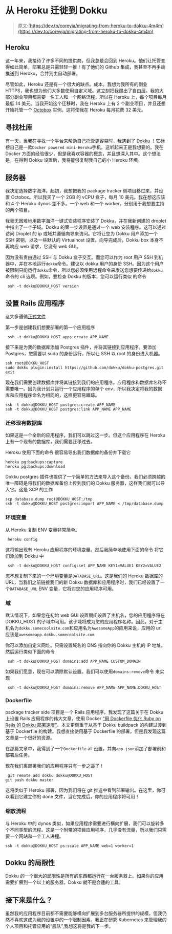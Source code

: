 # 从 Heroku 迁徙到 Dokku

> 原文:[https://dev.to/coreyja/migrating-from-heroku-to-dokku-4m4m](https://dev.to/coreyja/migrating-from-heroku-to-dokku-4m4m)

## [](#heroku)Heroku

这一年来，我接待了许多不同的提供商，但我总是会回到 Heroku。他们让托管变得如此简单，部署总是只需轻轻一推！有了他们的 Github 集成，我甚至不再手动推送到 Heroku，合并到主自动部署。

尽管如此，Heroku 还是有一个很大的缺点。成本。我想为我所有的副业 HTTPS，我也想为他们大多数使用自定义域。这立刻把我踢出了自由层。我的大部分副业项目都需要一名工人和一个网络流程，所以在 Heroku 上，每个项目每月最低 14 美元。当我开始这个迁移时，我在 Heroku 上有 2 个副业项目，并且还想开始托管一个 [Octobox](https://octobox.io/) 实例。这将使我在 Heroku 每月花费 32 美元。

## [](#finding-dokku)寻找杜库

有一天，当我在寻找一个平台来帮助自己托管更容易时，我遇到了 [Dokku](https://github.com/dokku/dokku) ！它标榜自己是一款`Docker powered mini-Heroku`手机，这听起来正是我想要的。我在 Docker 方面的经验很少，但是我喜欢容器的概念，并且想深入其中。这个想法是，在得到 Dokku 设置后，我将能够复制我自己的小 Heroku 环境。

## [](#server)服务器

我决定选择数字海洋。起初，我想把我的 package tracker 侧项目移过来，并设置 Octobox。所以我买了一个 2GB 的 vCPU 盒子，每月 10 美元。我在想这应该和 4 个 Heroku dynos 差不多。一个 web 和一个 worker，分别用于我想要主持的两个项目。

我毫无困难地用数字海洋一键式安装程序安装了 Dokku，并在我新创建的 droplet 中指出了一个子域。Dokku 的第一步设置是通过一个 web 安装程序。这可以通过访问 Droplet 的 ip 或域并遵循向导来访问。它将让您为 Dokku 用户添加一个 SSH 密钥，以及一些默认的 Virtualhost 设置。向导完成后，Dokku box 本身不再响应 web 请求，它没有 web GUI。

因为没有贵由通过 SSH 与 Dokku 盒子交互。而您可以作为 root 用户 SSH 到机器中，并在本地运行`dokku`命令。建议以 dokku 用户的身份 SSH。因为这个用户被限制只能运行`dokku`命令，所以您必须使用远程命令来发送您想要传递给`dokku`命令的 cli 选项。例如，要检查 Dokku 的版本，您可以运行类似
的命令

```
 ssh -t dokku@DOKKU_HOST version 
```

## [](#setting-up-a-rails-app)设置 Rails 应用程序

这大多遵循[正式文件](http://dokku.viewdocs.io/dokku/deployment/application-deployment/#deploying-to-dokku)

第一步是创建我们想要部署的第一个应用程序

```
 ssh -t dokku@DOKKU_HOST apps:create APP_NAME 
```

接下来是为我的数据库添加 Postgres 插件，并将其链接到应用程序。要添加 Postgres，您需要以 sudo 的身份运行，所以让 SSH 以 root 的身份进入机器。

```
ssh root@DOKKU_HOST
sudo dokku plugin:install https://github.com/dokku/dokku-postgres.git
exit 
```

现在我们需要创建数据库并将其链接到我们的应用程序。应用程序和数据库名称不需要唯一。因为我计划只运行一个应用程序的单个 env，所以我决定将我的数据库和应用程序命名为相同的，这样更容易跟踪。

```
ssh -t dokku@DOKKU_HOST postgres:create APP_NAME
ssh -t dokku@DOKKU_HOST postgres:link APP_NAME APP_NAME 
```

### [](#migrating-existing-db)迁移现有数据库

如果这是一个全新的应用程序，我们可以跳过这一步。但这个应用程序在 Heroku 上有一个现有的数据库，我们需要迁移过去。

Heroku 使用下面的命令
很容易导出我们数据库的备份并下载它

```
heroku pg:backups:capture
heroku pg:backups:download 
```

Dokku postgres 插件也提供了一个简单的方法来导入这个备份。我们必须跨越的唯一障碍是将我们的数据库备份上传到我们的 Dokku 服务器，这样我们就可以导入它。这是 SCP
的工作

```
scp database.dump root@DOKKU_HOST:/tmp
ssh -t dokku@DOKKU_HOST postgres:import APP_NAME < /tmp/database.dump 
```

### [](#environment-variables)环境变量

从 Heroku 复制 ENV 变量非常简单。

```
 heroku config 
```

这将输出现有 Heroku 应用程序的环境变量。然后我简单地使用下面的命令
将它们添加到 Dokku 中

```
 ssh -t dokku@DOKKU_HOST config:set APP_NAME KEY1=VALUE1 KEY2=VALUE2 
```

您不想复制下来的一个环境变量是`DATABASE_URL`。这是我们的 Heroku 数据库的 URL，当我们之前链接我们的新 Dokku 数据库和应用程序时，我们已经设置了一个`DATABASE_URL` ENV 变量，它将对您的应用程序可用。

### [](#domains)域

默认情况下，如果您在初始 web GUI 设置期间设置了主机名，您的应用程序将在 DOKKU_HOST 的子域中可用。该子域将成为您的应用程序名称。因此，对于主机名为`dokku.somecoolsite.com`和应用名为`AwesomeApp`的应用来说，应用的 url 应该是`awesomeapp.dokku.somecoolsite.com`

你可以添加自定义网址。只需设置域名的 DNS 指向你的 Dokku 主机的 IP 地址。然后运行类似下面的命令

```
 ssh -t dokku@DOKKU_HOST domains:add APP_NAME CUSTOM_DOMAIN 
```

如果我们愿意，现在可以清除默认设置。我们可以使用`domains:remove`命令
来实现

```
 ssh -t dokku@DOKKU_HOST domains:remove APP_NAME APP_NAME.DOKKU_HOST 
```

### [](#dockerfile)Dockerfile

package tracker side 项目是一个 Rails 应用程序，我发现了这篇关于在 Dokku 上设置 Rails 应用程序的伟大文章，使用 Docker [“用 Dockerfile 优化 Ruby on Rails 的 Dokku 部署速度”](https://pawelurbanek.com/optimize-dokku-deployment-speed)。本文更侧重于从基于 Dokku buildpack 的构建过渡到基于 Dockerfile 的构建。我想直接使用基于 Dockerfile 的部署，但是我发现这篇文章是一个很好的资源。

在那篇文章中，我得到了一个`Dockerfile` all 设置，并向`app.json`添加了部署前和部署后任务。

现在我们离部署我们的应用程序只有一步之遥了！

```
 git remote add dokku dokku@DOKKU_HOST
git push dokku master 
```

这将类似于 Heroku 部署，因为我们将在 git 推送中看到部署输出。在这里，你可以看到它建立你的 done 文件，当它完成后，你的应用程序将可用！

### [](#scaling-processes)缩放流程

与 Heroku 中的 dynos 类似，如果应用程序需要进行横向扩展，我们可以旋转多个不同类型的流程。这是一个附带的项目应用程序，几乎没有流量，所以我们只需要一个网站和一个工人进程。

```
ssh -t dokku@DOKKU_HOST ps:scale APP_NAME web=1 worker=1 
```

## Dokku 的局限性

Dokku 的一个很大的局限性是所有的东西都运行在一台服务器上。如果你的应用需要扩展到一个以上的服务器，Dokku 就不是合适的工具。

## [](#whats-next)接下来是什么？

虽然我的应用程序目前都不需要能够横向扩展到多台服务器所提供的规模，但我仍然不喜欢这成为我的设置中的一个限制因素。我正在研究 Kubernetes 来管理我的个人项目和托管应用的“舰队”,我想这将是我的下一步。